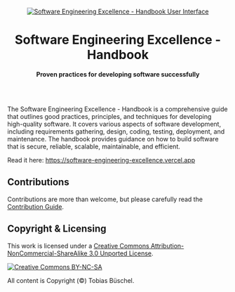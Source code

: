 <div align="center">
  <br>
	<a href="https://software-engineering-excellence.vercel.app">
    <img alt="Software Engineering Excellence - Handbook User Interface" src="ui.png" >
	</a>
	<h1>Software Engineering Excellence - Handbook</h1>
	<p>
		<b>Proven practices for developing software successfully</b>
	</p>
	<br>
	<br>
</div>

The Software Engineering Excellence - Handbook is a comprehensive guide that outlines good practices, principles, and
techniques for developing high-quality software. It covers various aspects of software development, including
requirements gathering, design, coding, testing, deployment, and maintenance. The handbook provides guidance on how to
build software that is secure, reliable, scalable, maintainable, and efficient.

Read it here: https://software-engineering-excellence.vercel.app

## Contributions

Contributions are more than welcome, but please carefully read the
[Contribution Guide](https://github.com/software-engineering-excellence/handbook/blob/main/CONTRIBUTING.md).

## Copyright & Licensing

This work is licensed under a
[Creative Commons Attribution-NonCommercial-ShareAlike 3.0 Unported License](http://creativecommons.org/licenses/by-nc-sa/3.0/).

[![Creative Commons BY-NC-SA](https://i.creativecommons.org/l/by-nc-sa/3.0/88x31.png)](http://creativecommons.org/licenses/by-nc-sa/3.0/)

All content is Copyright (©) Tobias Büschel.
